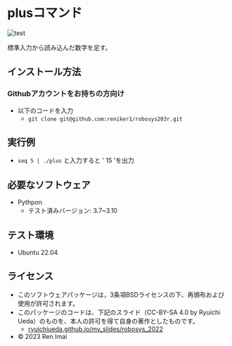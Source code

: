 # plusコマンド

![test](https://github.com/reniker1/robosys203r/actions/workflows/test.yml/badge.svg)

標準入力から読み込んだ数字を足す。

## インストール方法
### Githubアカウントをお持ちの方向け 
* 以下のコードを入力
  * ``` git clone git@github.com:reniker1/robosys203r.git ```

## 実行例

* ``` seq 5 | ./plus ``` と入力すると ' 15 'を出力



## 必要なソフトウェア

* Pythpon
  * テスト済みバージョン: 3.7~3.10

## テスト環境

* Ubuntu 22.04


## ライセンス

 * このソフトウェアパッケージは，3条項BSDライセンスの下、再頒布および使用が許可されます。
 * このパッケージのコードは、下記のスライド（CC-BY-SA 4.0 by Ryuichi Ueda）のものを、本人の許可を得て自身の著作としたものです。
   * [ryuichiueda.github.io/my_slides/robosys_2022](https://ryuichiueda.github.io/my_slides/robosys_2022/lesson7.html#/13)
 * © 2023 Ren Imai
